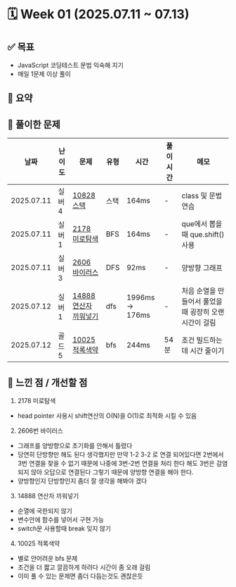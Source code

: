 # 🗓️ Week 01 (2025.07.11 ~ 07.13)

## ✅ 목표

- JavaScript 코딩테스트 문법 익숙해 지기
- 매일 1문제 이상 풀이

## 📌 요약

<!-- - 총 6문제 풀이 (LeetCode 2문제, 백준 4문제)
- DP는 점화식 설계가 핵심이라는 걸 깨달음
- 투포인터는 정렬과 함께 사용하는 경우가 많음 -->

## 🧩 풀이한 문제

| 날짜       | 난이도 | 문제                                                           | 유형 | 시간            | 풀이 시간 | 메모                                                  |
| ---------- | ------ | -------------------------------------------------------------- | ---- | --------------- | --------- | ----------------------------------------------------- |
| 2025.07.11 | 실버 4 | [10828 스택](https://www.acmicpc.net/problem/10828)            | 스택 | 164ms           | -         | class 및 문법 연습                                    |
| 2025.07.11 | 실버 1 | [2178 미로탐색](https://www.acmicpc.net/problem/2178)          | BFS  | 164ms           | -         | que에서 뽑을때 que.shift() 사용                       |
| 2025.07.11 | 실버 3 | [2606 바이러스](https://www.acmicpc.net/problem/2606)          | DFS  | 92ms            | -         | 양방향 그래프                                         |
| 2025.07.12 | 실버 1 | [14888 연산자 끼워넣기](https://www.acmicpc.net/problem/14888) | dfs  | 1996ms -> 176ms | -         | 처음 순열을 만들어서 풀었을때 굉장히 오랜 시간이 걸림 |
| 2025.07.12 | 골드 5 | [10025 적록색약](https://www.acmicpc.net/problem/10026)        | bfs  | 244ms           | 54분      | 조건 빌드하는데 시간 줄이기                           |

## 🤔 느낀 점 / 개선할 점

1. 2178 미로탐색

- head pointer 사용시 shift연산의 O(N)을 O(1)로 최적화 시킬 수 있음

2. 2606번 바이러스

- 그래프를 양방향으로 초기화를 안해서 틀렸다
- 당연히 단방향만 해도 된다 생각했지만 만약 1-2 3-2 로 연결 되어있다면 2번에서 3번 연결을 찾을 수 없기 때문에 나중에 3번-2번 연결을 처리 한다 해도 3번은 감염되지 않아 오답으로 연결된다 그렇기 때문에 양방향 연결을 해야 한다.
- 양방향인지 단방향인지 좀더 잘 생각을 해봐야 겠다

3. 14888 연산자 끼워넣기

- 순열에 국한되지 않기
- 변수안에 함수를 넣어서 구현 가능
- switch문 사용할때 break 잊지 않기

4. 10025 적록색약

- 별로 안어려운 bfs 문제
- 조건을 더 짧고 깔끔하게 하려다 시간이 좀 오래 걸림
- 이미 풀 수 있는 문제면 좀더 다듬는것도 괜찮은듯
